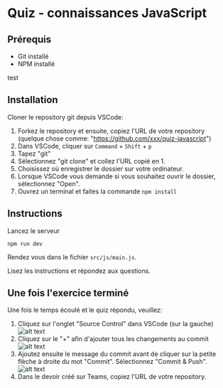 # Quiz - connaissances JavaScript

## Prérequis

- Git installé
- NPM installé

test

## Installation

Cloner le repository git depuis VSCode:

1. Forkez le repository et ensuite, copiez l'URL de votre repository (quelque chose comme: "https://github.com/xxx/quiz-javascript")
2. Dans VSCode, cliquer sur `Command` + `Shift` + `p`
3. Tapez "git"
4. Sélectionnez "git clone" et collez l'URL copié en 1.
5. Choisissez où enregistrer le dossier sur votre ordinateur.
6. Lorsque VSCode vous demande si vous souhaitez ouvrir le dossier, sélectionnez "Open".
7. Ouvrez un terminal et faites la commande `npm install`

## Instructions

Lancez le serveur

```
npm run dev
```

Rendez vous dans le fichier `src/js/main.js`.

Lisez les instructions et répondez aux questions.

## Une fois l'exercice terminé

Une fois le temps écoulé et le quiz répondu, veuillez:

1. Cliquez sur l'onglet "Source Control" dans VSCode (sur la gauche)
   ![alt text](./instruction-1.png)
2. Cliquez sur le "+" afin d'ajouter tous les changements au commit
   ![alt text](./instruction-2.png)
3. Ajoutez ensuite le message du commit avant de cliquer sur la petite flèche à droite du mot "Commit". Sélectionnez "Commit & Push".
   ![alt text](./instruction-3.png)
4. Dans le devoir créé sur Teams, copiez l'URL de votre repository.
